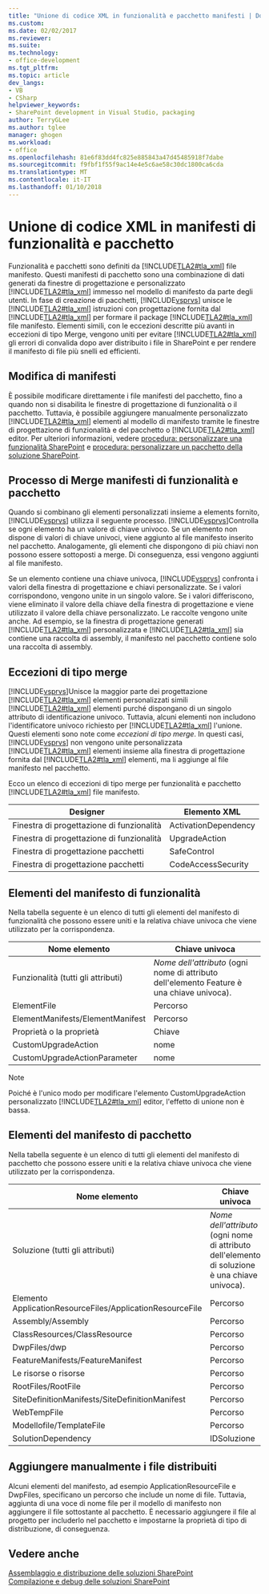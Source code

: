 ```yaml
---
title: "Unione di codice XML in funzionalità e pacchetto manifesti | Documenti Microsoft"
ms.custom: 
ms.date: 02/02/2017
ms.reviewer: 
ms.suite: 
ms.technology:
- office-development
ms.tgt_pltfrm: 
ms.topic: article
dev_langs:
- VB
- CSharp
helpviewer_keywords:
- SharePoint development in Visual Studio, packaging
author: TerryGLee
ms.author: tglee
manager: ghogen
ms.workload:
- office
ms.openlocfilehash: 81e6f83dd4fc825e885843a47d45485918f7dabe
ms.sourcegitcommit: f9fbf1f55f9ac14e4e5c6ae58c30dc1800ca6cda
ms.translationtype: MT
ms.contentlocale: it-IT
ms.lasthandoff: 01/10/2018
---
```

# <a name="merging-xml-in-feature-and-package-manifests"></a>Unione di codice XML in manifesti di funzionalità e pacchetto
  Funzionalità e pacchetti sono definiti da [!INCLUDE[TLA2#tla_xml](../sharepoint/includes/tla2sharptla-xml-md.md)] file manifesto. Questi manifesti di pacchetto sono una combinazione di dati generati da finestre di progettazione e personalizzato [!INCLUDE[TLA2#tla_xml](../sharepoint/includes/tla2sharptla-xml-md.md)] immesso nel modello di manifesto da parte degli utenti. In fase di creazione di pacchetti, [!INCLUDE[vsprvs](../sharepoint/includes/vsprvs-md.md)] unisce le [!INCLUDE[TLA2#tla_xml](../sharepoint/includes/tla2sharptla-xml-md.md)] istruzioni con progettazione fornita dal [!INCLUDE[TLA2#tla_xml](../sharepoint/includes/tla2sharptla-xml-md.md)] per formare il package [!INCLUDE[TLA2#tla_xml](../sharepoint/includes/tla2sharptla-xml-md.md)] file manifesto. Elementi simili, con le eccezioni descritte più avanti in eccezioni di tipo Merge, vengono uniti per evitare [!INCLUDE[TLA2#tla_xml](../sharepoint/includes/tla2sharptla-xml-md.md)] gli errori di convalida dopo aver distribuito i file in SharePoint e per rendere il manifesto di file più snelli ed efficienti.  
  
## <a name="modifying-the-manifests"></a>Modifica di manifesti  
 È possibile modificare direttamente i file manifesti del pacchetto, fino a quando non si disabilita le finestre di progettazione di funzionalità o il pacchetto. Tuttavia, è possibile aggiungere manualmente personalizzato [!INCLUDE[TLA2#tla_xml](../sharepoint/includes/tla2sharptla-xml-md.md)] elementi al modello di manifesto tramite le finestre di progettazione di funzionalità e del pacchetto o [!INCLUDE[TLA2#tla_xml](../sharepoint/includes/tla2sharptla-xml-md.md)] editor. Per ulteriori informazioni, vedere [procedura: personalizzare una funzionalità SharePoint](../sharepoint/how-to-customize-a-sharepoint-feature.md) e [procedura: personalizzare un pacchetto della soluzione SharePoint](../sharepoint/how-to-customize-a-sharepoint-solution-package.md).  
  
## <a name="feature-and-package-manifest-merge-process"></a>Processo di Merge manifesti di funzionalità e pacchetto  
 Quando si combinano gli elementi personalizzati insieme a elements fornito, [!INCLUDE[vsprvs](../sharepoint/includes/vsprvs-md.md)] utilizza il seguente processo. [!INCLUDE[vsprvs](../sharepoint/includes/vsprvs-md.md)]Controlla se ogni elemento ha un valore di chiave univoco. Se un elemento non dispone di valori di chiave univoci, viene aggiunto al file manifesto inserito nel pacchetto. Analogamente, gli elementi che dispongono di più chiavi non possono essere sottoposti a merge. Di conseguenza, essi vengono aggiunti al file manifesto.  
  
 Se un elemento contiene una chiave univoca, [!INCLUDE[vsprvs](../sharepoint/includes/vsprvs-md.md)] confronta i valori della finestra di progettazione e chiavi personalizzate. Se i valori corrispondono, vengono unite in un singolo valore. Se i valori differiscono, viene eliminato il valore della chiave della finestra di progettazione e viene utilizzato il valore della chiave personalizzato. Le raccolte vengono unite anche. Ad esempio, se la finestra di progettazione generati [!INCLUDE[TLA2#tla_xml](../sharepoint/includes/tla2sharptla-xml-md.md)] personalizzata e [!INCLUDE[TLA2#tla_xml](../sharepoint/includes/tla2sharptla-xml-md.md)] sia contiene una raccolta di assembly, il manifesto nel pacchetto contiene solo una raccolta di assembly.  
  
## <a name="merge-exceptions"></a>Eccezioni di tipo merge  
 [!INCLUDE[vsprvs](../sharepoint/includes/vsprvs-md.md)]Unisce la maggior parte dei progettazione [!INCLUDE[TLA2#tla_xml](../sharepoint/includes/tla2sharptla-xml-md.md)] elementi personalizzati simili [!INCLUDE[TLA2#tla_xml](../sharepoint/includes/tla2sharptla-xml-md.md)] elementi purché dispongano di un singolo attributo di identificazione univoco. Tuttavia, alcuni elementi non includono l'identificatore univoco richiesto per [!INCLUDE[TLA2#tla_xml](../sharepoint/includes/tla2sharptla-xml-md.md)] l'unione. Questi elementi sono note come *eccezioni di tipo merge*. In questi casi, [!INCLUDE[vsprvs](../sharepoint/includes/vsprvs-md.md)] non vengono unite personalizzata [!INCLUDE[TLA2#tla_xml](../sharepoint/includes/tla2sharptla-xml-md.md)] elementi insieme alla finestra di progettazione fornita dal [!INCLUDE[TLA2#tla_xml](../sharepoint/includes/tla2sharptla-xml-md.md)] elementi, ma li aggiunge al file manifesto nel pacchetto.  
  
 Ecco un elenco di eccezioni di tipo merge per funzionalità e pacchetto [!INCLUDE[TLA2#tla_xml](../sharepoint/includes/tla2sharptla-xml-md.md)] file manifesto.  
  
|Designer|Elemento XML|  
|--------------|-----------------|  
|Finestra di progettazione di funzionalità|ActivationDependency|  
|Finestra di progettazione di funzionalità|UpgradeAction|  
|Finestra di progettazione pacchetti|SafeControl|  
|Finestra di progettazione pacchetti|CodeAccessSecurity|  
  
## <a name="feature-manifest-elements"></a>Elementi del manifesto di funzionalità  
 Nella tabella seguente è un elenco di tutti gli elementi del manifesto di funzionalità che possono essere uniti e la relativa chiave univoca che viene utilizzato per la corrispondenza.  
  
|Nome elemento|Chiave univoca|  
|------------------|----------------|  
|Funzionalità (tutti gli attributi)|*Nome dell'attributo* (ogni nome di attributo dell'elemento Feature è una chiave univoca).|  
|ElementFile|Percorso|  
|ElementManifests/ElementManifest|Percorso|  
|Proprietà o la proprietà|Chiave|  
|CustomUpgradeAction|nome|  
|CustomUpgradeActionParameter|nome|  
  
> [!NOTE]  
>  Poiché è l'unico modo per modificare l'elemento CustomUpgradeAction personalizzato [!INCLUDE[TLA2#tla_xml](../sharepoint/includes/tla2sharptla-xml-md.md)] editor, l'effetto di unione non è bassa.  
  
## <a name="package-manifest-elements"></a>Elementi del manifesto di pacchetto  
 Nella tabella seguente è un elenco di tutti gli elementi del manifesto di pacchetto che possono essere uniti e la relativa chiave univoca che viene utilizzato per la corrispondenza.  
  
|Nome elemento|Chiave univoca|  
|------------------|----------------|  
|Soluzione (tutti gli attributi)|*Nome dell'attributo* (ogni nome di attributo dell'elemento di soluzione è una chiave univoca).|  
|Elemento ApplicationResourceFiles/ApplicationResourceFile|Percorso|  
|Assembly/Assembly|Percorso|  
|ClassResources/ClassResource|Percorso|  
|DwpFiles/dwp|Percorso|  
|FeatureManifests/FeatureManifest|Percorso|  
|Le risorse o risorse|Percorso|  
|RootFiles/RootFile|Percorso|  
|SiteDefinitionManifests/SiteDefinitionManifest|Percorso|  
|WebTempFile|Percorso|  
|Modellofile/TemplateFile|Percorso|  
|SolutionDependency|IDSoluzione|  
  
## <a name="manually-add-deployed-files"></a>Aggiungere manualmente i file distribuiti  
 Alcuni elementi del manifesto, ad esempio ApplicationResourceFile e DwpFiles, specificano un percorso che include un nome di file. Tuttavia, aggiunta di una voce di nome file per il modello di manifesto non aggiungere il file sottostante al pacchetto. È necessario aggiungere il file al progetto per includerlo nel pacchetto e impostarne la proprietà di tipo di distribuzione, di conseguenza.  
  
## <a name="see-also"></a>Vedere anche  
 [Assemblaggio e distribuzione delle soluzioni SharePoint](../sharepoint/packaging-and-deploying-sharepoint-solutions.md)   
 [Compilazione e debug delle soluzioni SharePoint](../sharepoint/building-and-debugging-sharepoint-solutions.md)  
  
  